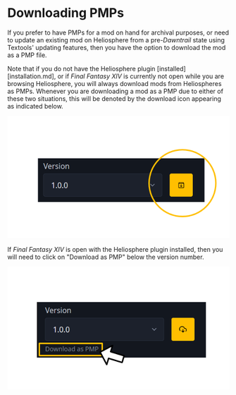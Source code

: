 # Downloading PMPs

If you prefer to have PMPs for a mod on hand for archival purposes, 
or need to update an existing mod on Heliosphere
from a pre-*Dawntrail* state using Textools' updating features, 
then you have the option to download the mod as a PMP file.

Note that if you do not have the Heliosphere plugin [installed][installation.md],
or if *Final Fantasy XIV* is currently not open while you are browsing Heliosphere,
you will always download mods from Heliospheres as PMPs. 
Whenever you are downloading a mod as a PMP due to either of these two situations, 
this will be denoted by the download icon appearing as indicated below.

![image-pmp_dl_marker](images/pmp_dl/pmp_dl_marker.png)

If *Final Fantasy XIV* is open with the Heliosphere plugin installed, 
then you will need to click on "Download as PMP" below the version number.

![image-pmp_dl_marker](images/pmp_dl/pmp_dl_marker_2.png)

